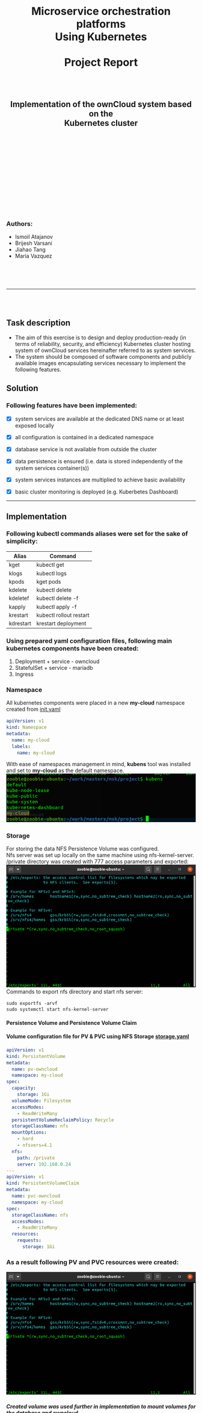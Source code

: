 <br/><br/><br/><br/><br/><br/><br/><br/><br/>
<h1 align=center>Microservice orchestration platforms<br>
Using Kubernetes<br/><br/>Project Report</h1><br/><br/>
<h2 align=center>Implementation of the ownCloud system based on the<br/>Kubernetes cluster</h2>
<br/><br/><br/><br/><br/><br/><br/><br/><br/><br/><br/><br/>
  <h3>Authors:</h3>
  <ul>
  <li>Ismoil Atajanov</li>
  <li>Brijesh Varsani</li>
  <li>Jiahao Tang</li>
  <li>Maria Vazquez</li>
  </ul>
  <br/><br/><br/>

---
<br/><br/>

## Task description
- The aim of this exercise is to design and deploy production-ready (in terms of reliability,
  security, and efficiency) Kubernetes cluster hosting system of ownCloud services hereinafter
  referred to as system services.
- The system should be composed of software components and publicly available images
  encapsulating services necessary to implement the following features.

## Solution
<h3>Following features have been implemented:</h3>

- [x] system services are available at the dedicated DNS name or at least exposed locally
- [x] all configuration is contained in a dedicated namespace 
- [x] database service is not available from outside the cluster
- [x] data persistence is ensured (i.e. data is stored independently of the system services
container(s))
- [x] system services instances are multiplied to achieve basic availability
- [x] basic cluster monitoring is deployed (e.g. Kuberbetes Dashboard)


---

## Implementation

### Following kubectl commands aliases were set for the sake of simplicity:
| Alias | Command |
| --------- | ---------|
| kget | kubectl get |
| klogs | kubectl logs |
| kpods | kget pods |
| kdelete | kubectl delete |
| kdeletef | kubectl delete -f |
| kapply | kubectl apply -f |
| krestart | kubectl rollout restart |
| kdrestart | krestart deployment |

### Using prepared yaml configuration files, following main kubernetes components have been created:
1. Deployment + service - owncloud
2. StatefulSet + service - mariadb
3. Ingress


### Namespace

All kubernetes components were placed in a new **my-cloud** namespace created from [init.yaml](https://github.com/Ismail11270/AEII_2020_MSK_-Ismoil_Atajanov-/blob/master/owncloud/init.yaml)
```yaml
apiVersion: v1
kind: Namespace
metadata:
  name: my-cloud
  labels:
    name: my-cloud
```
With ease of namespaces management in mind, **kubens** tool was installed and set to **my-cloud** as the default namespace.
<br/>
![kubens](https://raw.githubusercontent.com/Ismail11270/AEII_2020_MSK_-Ismoil_Atajanov-/master/screenshots/kubens.png)
<br/>


### Storage

For storing the data NFS Persistence Volume was configured. <br/>
Nfs server was set up locally on the same machine using nfs-kernel-server. 
/private directory was created with 777 access parameters and exported:
<br/>
![etc/exports](https://raw.githubusercontent.com/Ismail11270/AEII_2020_MSK_-Ismoil_Atajanov-/master/screenshots/etc-exports.png)
<br/>
Commands to export nfs directory and start nfs server: <br/>
```shell
sudo exportfs -arvf
sudo systemctl start nfs-kernel-server
```
#### Persistence Volume and Persistence Volume Claim
#### Volume configuration file for PV & PVC using NFS Storage [storage.yaml](https://github.com/Ismail11270/AEII_2020_MSK_-Ismoil_Atajanov-/blob/master/owncloud/storage/storage.yaml)
```yaml
apiVersion: v1
kind: PersistentVolume
metadata: 
  name: pv-owncloud
  namespace: my-cloud
spec:
  capacity:
    storage: 1Gi
  volumeMode: Filesystem
  accessModes:
    - ReadWriteMany
  persistentVolumeReclaimPolicy: Recycle
  storageClassName: nfs
  mountOptions:
    - hard
    - nfsvers=4.1
  nfs:
    path: /private
    server: 192.168.0.24
---
apiVersion: v1
kind: PersistentVolumeClaim
metadata:
  name: pvc-owncloud
  namespace: my-cloud
spec:
  storageClassName: nfs
  accessModes:
    - ReadWriteMany
  resources:
    requests:
      storage: 1Gi
```

### As a result following PV and PVC resources were created:
![pv/pvc](https://raw.githubusercontent.com/Ismail11270/AEII_2020_MSK_-Ismoil_Atajanov-/master/screenshots/etc-exports.png)
<br/>
##### Created volume was used further in implementation to mount volumes for the database and owncloud.

### Database configuration
MariaDB was chosen as the main database server, and it was implemented as a single replica stateful application defined in [mariadb.yaml]()
<br/>

- MariaDB username and password were defined in [**mariadb-secret.yaml**](https://github.com/Ismail11270/AEII_2020_MSK_-Ismoil_Atajanov-/blob/master/owncloud/storage/mariadb-secret.yaml)
- MariaDB environment variables were defined in [**config-map.yaml**](https://github.com/Ismail11270/AEII_2020_MSK_-Ismoil_Atajanov-/blob/master/owncloud/storage/config.yaml)
- MariaDB application configuration was defined in [**mariadb.yaml**](https://github.com/Ismail11270/AEII_2020_MSK_-Ismoil_Atajanov-/blob/master/owncloud/storage/mariadb.yaml)
>In order to configure the database correctly **all the configurations** must be applied *in the same order*

####Previously created persistent volume claim is used here to mount volume for mariadb database.
```yaml
        volumeMounts:
        - name: storage
          mountPath: /var/lib/mysql
          subPath: mysql
      volumes:
      - name: storage
        persistentVolumeClaim:
          claimName: pvc-owncloud
```

### Owncloud configuration
- In order to start only single configuration [owncloud.yaml](https://github.com/Ismail11270/AEII_2020_MSK_-Ismoil_Atajanov-/blob/master/owncloud/owncloud.yaml) is required.
<br/>
  
Most important part of the configuration is the container image which was set to ***owncloud*** and volume mounts suggested by the official 
documentation for the image. Volume mounts are again mounted on the PVC created earlier:
```yaml
        volumeMounts:
        - name: owncloud-storage
          mountPath: /var/www/html/data
          subPath: owncloud/data
        volumeMounts:
        - name: owncloud-storage
          mountPath: /var/www/html/apps
          subPath: owncloud/apps
        volumeMounts:
        - name: owncloud-storage
          mountPath: /var/www/html/config
          subPath: owncloud/config
      volumes:
      - name: owncloud-storage
        persistentVolumeClaim:
          claimName: pvc-owncloud
```

- Owncloud application can be easily re-scaled using `kubectl scale deployment owncloud --replicas=5`

![rescaling](https://raw.githubusercontent.com/Ismail11270/AEII_2020_MSK_-Ismoil_Atajanov-/master/screenshots/scaling_oc.png)
<br/>

#### The two created applications (deployment and statefulset) were created together with internal services to provide access to the pods
![resources](https://raw.githubusercontent.com/Ismail11270/AEII_2020_MSK_-Ismoil_Atajanov-/master/screenshots/resources.png)
<br/>

### Ingress
Next step of the implementation was to configure nginx ingress to provide external access to owncloud service.
The host for the owncloud service access was set to ***my-cloud.site***. After applying the ingress.yaml configuration owncloud application was exposed at the given host.

- Ingress rules
```yaml
  rules:
  - host: my-cloud.site
    http:
      paths:
      - path: "/"
        pathType: Prefix
        backend:
          service:
            name: owncloud
            port:
              number: 80
```
### Kubernetes Dashboard
Kubernetes dashboard resources come together with minikube installation. To use them a number of minikube addons have to be enabled.
- Below is the list of all minikube addons enabled for this project:
  
![addons](https://raw.githubusercontent.com/Ismail11270/AEII_2020_MSK_-Ismoil_Atajanov-/master/screenshots/addons.png)
<br/>
#### Dashboard ingress
As dashboard service exists in a different namespace ( kubernetes-dasboard ), a new [dashboard-ingress.yaml](https://github.com/Ismail11270/AEII_2020_MSK_-Ismoil_Atajanov-/blob/master/owncloud/dashboard-ingress.yaml) 
was created to configure an external host to access the dashboard service. The service was exposed at host ***dashboard.my-cloud.size***.

#### DNS Domain names
- After ingress configurations were applied both of them can be view using `kubectl get ingress` command

![ingress](https://raw.githubusercontent.com/Ismail11270/AEII_2020_MSK_-Ismoil_Atajanov-/master/screenshots/ingress.png)
<br/>  

- However, in order for this to work the hosts have to be added to /etc/hosts to be resolved properly by DNS.

![etc/hosts](https://raw.githubusercontent.com/Ismail11270/AEII_2020_MSK_-Ismoil_Atajanov-/master/screenshots/etc-hosts.png)
<br/>

### Results:
- After all the steps completion ***owncloud*** service is available at [my-cloud.site]() and ***dashboard*** at [dashboard.my-cloud.site]()
![owncloud/loginpage](https://raw.githubusercontent.com/Ismail11270/AEII_2020_MSK_-Ismoil_Atajanov-/master/screenshots/owncloud-login.png)
<br/>
  
> To start using owncloud one has to provide credentials and select preferred database and db credentials, which in the case are mariadb/mysql.

![owncloud/mainpage](https://raw.githubusercontent.com/Ismail11270/AEII_2020_MSK_-Ismoil_Atajanov-/master/screenshots/owncloud-main.png)
<br/>

> After log in, main page of owncloud appears, and the application is ready to use at this point.

![owncloud/dashboardpage](https://raw.githubusercontent.com/Ismail11270/AEII_2020_MSK_-Ismoil_Atajanov-/master/screenshots/dashboard-page.png)
<br/>

> Dashboard page is also present and functional at [dashboard.my-cloud.site]()


